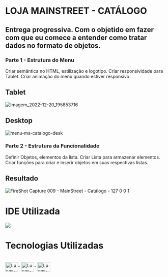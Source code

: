 # LOJA MAINSTREET - CATÁLOGO

## Entrega progressiva. Com o objetido em fazer com que eu comece a entender como tratar dados no formato de objetos.

### Parte 1 - Estrutura do Menu

Criar semântica no HTML, estilização e logotipo. Criar responsividade para Tablet. Criar animação do menu quando estiver responsivo.

## Tablet 

![imagem_2022-12-20_195853716](https://user-images.githubusercontent.com/115199808/208782534-a367d24e-d2ab-4842-846d-0eefaeeee196.png)

## Desktop

![menu-ms-catalogo-desk](https://user-images.githubusercontent.com/115199808/208783136-1b4751c9-c439-4b6b-8aa8-6ed7dbdf2e7f.png)

### Parte 2 - Estrutura da Funcionalidade

Definir Objetos, elementos da lista. Criar Lista para armazenar elementos. Criar funções para criar e inserir objetos em suas respectivas listas.

## Resultado

![FireShot Capture 009 - MainStreet - Catálogo - 127 0 0 1](https://user-images.githubusercontent.com/115199808/208779987-ef282644-282e-4420-a60f-404ee281b28e.png)

# IDE Utilizada

<div> 
<img src="https://img.shields.io/badge/Visual_Studio_Code-0078D4?style=for-the-badge&logo=visual%20studio%20code&logoColor=white">
</div>

# Tecnologias Utilizadas
<div style="display: inline_block"><br>
  <img align="center" alt="Lucas-HTML" height="30" width="40" src="https://cdn.jsdelivr.net/gh/devicons/devicon/icons/html5/html5-original.svg">-
  <img align="center" alt="Lucas-CSS" height="30" width="40" src="https://cdn.jsdelivr.net/gh/devicons/devicon/icons/css3/css3-original.svg">-
  <img align="center" alt="Lucas-Js" height="30" width="40" src="https://cdn.jsdelivr.net/gh/devicons/devicon/icons/javascript/javascript-original.svg">
</div>


